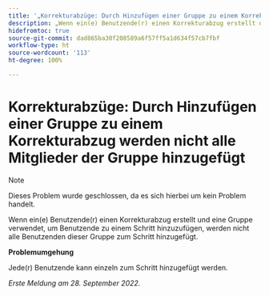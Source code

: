 ```yaml
---
title: '„Korrekturabzüge: Durch Hinzufügen einer Gruppe zu einem Korrekturabzug werden nicht alle Mitglieder der Gruppe hinzugefügt“'
description: „Wenn ein(e) Benutzende(r) einen Korrekturabzug erstellt und eine Gruppe verwendet, um Benutzende zu einem Schritt hinzuzufügen, werden nicht alle Benutzenden dieser Gruppe zum Schritt hinzugefügt.“
hidefromtoc: true
source-git-commit: dad865ba30f208589a6f57ff5a1d634f57cb7fbf
workflow-type: ht
source-wordcount: '113'
ht-degree: 100%

---
```



# Korrekturabzüge: Durch Hinzufügen einer Gruppe zu einem Korrekturabzug werden nicht alle Mitglieder der Gruppe hinzugefügt

<!--This issue is on the WF and WFP TOCs-->

>[!NOTE]
>
>Dieses Problem wurde geschlossen, da es sich hierbei um kein Problem handelt.

Wenn ein(e) Benutzende(r) einen Korrekturabzug erstellt und eine Gruppe verwendet, um Benutzende zu einem Schritt hinzuzufügen, werden nicht alle Benutzenden dieser Gruppe zum Schritt hinzugefügt.

**Problemumgehung**

Jede(r) Benutzende kann einzeln zum Schritt hinzugefügt werden.

_Erste Meldung am 28. September 2022._

